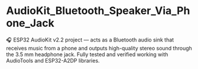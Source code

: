 # AudioKit_Bluetooth_Speaker_Via_Phone_Jack
🎧 ESP32 AudioKit v2.2 project — acts as a Bluetooth audio sink that receives music from a phone and outputs high-quality stereo sound through the 3.5 mm headphone jack. Fully tested and verified working with AudioTools and ESP32-A2DP libraries.
